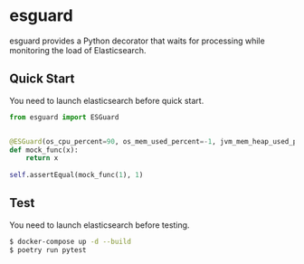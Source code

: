 # esguard

esguard provides a Python decorator that waits for processing while monitoring the load of Elasticsearch.

## Quick Start

You need to launch elasticsearch before quick start.

```python
from esguard import ESGuard


@ESGuard(os_cpu_percent=90, os_mem_used_percent=-1, jvm_mem_heap_used_percent=-1).decotator()
def mock_func(x):
    return x
        
self.assertEqual(mock_func(1), 1)
```

## Test

You need to launch elasticsearch before testing.

```sh
$ docker-compose up -d --build
$ poetry run pytest
```

